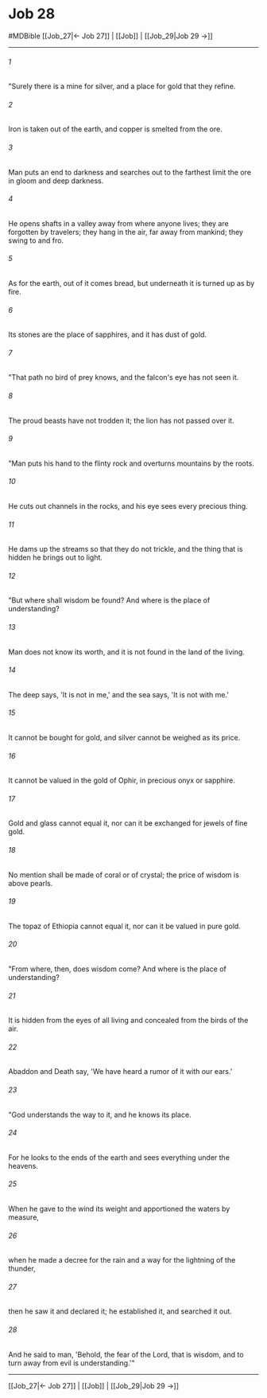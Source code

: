 # Job 28
#MDBible
[[Job_27|← Job 27]] | [[Job]] | [[Job_29|Job 29 →]]

***

###### 1 
"Surely there is a mine for silver, and a place for gold that they refine. 

###### 2 
Iron is taken out of the earth, and copper is smelted from the ore. 

###### 3 
Man puts an end to darkness and searches out to the farthest limit the ore in gloom and deep darkness. 

###### 4 
He opens shafts in a valley away from where anyone lives; they are forgotten by travelers; they hang in the air, far away from mankind; they swing to and fro. 

###### 5 
As for the earth, out of it comes bread, but underneath it is turned up as by fire. 

###### 6 
Its stones are the place of sapphires, and it has dust of gold. 

###### 7 
"That path no bird of prey knows, and the falcon's eye has not seen it. 

###### 8 
The proud beasts have not trodden it; the lion has not passed over it. 

###### 9 
"Man puts his hand to the flinty rock and overturns mountains by the roots. 

###### 10 
He cuts out channels in the rocks, and his eye sees every precious thing. 

###### 11 
He dams up the streams so that they do not trickle, and the thing that is hidden he brings out to light. 

###### 12 
"But where shall wisdom be found? And where is the place of understanding? 

###### 13 
Man does not know its worth, and it is not found in the land of the living. 

###### 14 
The deep says, 'It is not in me,' and the sea says, 'It is not with me.' 

###### 15 
It cannot be bought for gold, and silver cannot be weighed as its price. 

###### 16 
It cannot be valued in the gold of Ophir, in precious onyx or sapphire. 

###### 17 
Gold and glass cannot equal it, nor can it be exchanged for jewels of fine gold. 

###### 18 
No mention shall be made of coral or of crystal; the price of wisdom is above pearls. 

###### 19 
The topaz of Ethiopia cannot equal it, nor can it be valued in pure gold. 

###### 20 
"From where, then, does wisdom come? And where is the place of understanding? 

###### 21 
It is hidden from the eyes of all living and concealed from the birds of the air. 

###### 22 
Abaddon and Death say, 'We have heard a rumor of it with our ears.' 

###### 23 
"God understands the way to it, and he knows its place. 

###### 24 
For he looks to the ends of the earth and sees everything under the heavens. 

###### 25 
When he gave to the wind its weight and apportioned the waters by measure, 

###### 26 
when he made a decree for the rain and a way for the lightning of the thunder, 

###### 27 
then he saw it and declared it; he established it, and searched it out. 

###### 28 
And he said to man, 'Behold, the fear of the Lord, that is wisdom, and to turn away from evil is understanding.'" 

***

[[Job_27|← Job 27]] | [[Job]] | [[Job_29|Job 29 →]]
